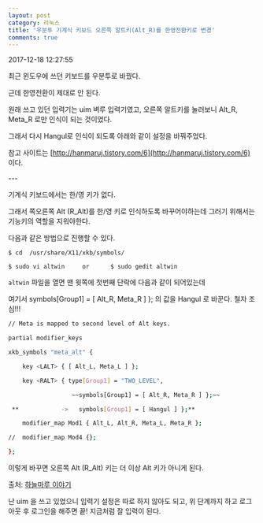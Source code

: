 ```yaml
---
layout: post
category: 리눅스
title: '우분투 기계식 키보드 오른쪽 알트키(Alt_R)를 한영전환키로 변경'
comments: true
---
```


2017-12-18 12:27:55


최근 윈도우에 쓰던 키보드를 우분투로 바꿨다.


근데 한영전환이 제대로 안 된다.


원래 쓰고 있던 입력기는 uim 벼루 입력기였고, 오른쪽 알트키를 눌러보니 Alt_R, Meta_R 로만 인식이 되는 것이었다.


그래서 다시 Hangul로 인식이 되도록 아래와 같이 설정을 바꿔주었다.


참고 사이트는 [http://hanmaruj.tistory.com/6](http://hanmaruj.tistory.com/6) 이다.


\---

  

기계식 키보드에서는 한/영 키가 없다.

그래서 쪽오른쪽 Alt (R_Alt)를 한/영 키로 인식하도록 바꾸어야하는데 그러기 위해서는 기능키의 역할을 지워야한다.

다음과 같은 방법으로 진행할 수 있다.

  

`$ cd  /usr/share/X11/xkb/symbols/`

`$ sudo vi altwin     or      $ sudo gedit altwin`

  

 `altwin`  파일을 열면 맨 윗쪽에 첫번째 단락에 다음과 같이 되어있는데

여기서 symbols[Group1] = [ Alt_R, Meta_R ] }; 의 값을 Hangul 로 바꾼다. 철자 조심!!!

  
```bash
// Meta is mapped to second level of Alt keys.

partial modifier_keys

xkb_symbols "meta_alt" {

    key <LALT> { [ Alt_L, Meta_L ] };

    key <RALT> { type[Group1] = "TWO_LEVEL",

                  ~~symbols[Group1] = [ Alt_R, Meta_R ] };~~  

 **            ->   symbols[Group1] = [ Hangul ] };**

    modifier_map Mod1 { Alt_L, Alt_R, Meta_L, Meta_R };

//  modifier_map Mod4 {};

};
```
  

이렇게 바꾸면 오른쪽 Alt (R_Alt) 키는 더 이상 Alt 키가 아니게 된다.

  
  
출처: [하늘마루 이야기](http://hanmaruj.tistory.com/6)

  

난 uim 을 쓰고 있었으니 입력기 설정은 따로 하지 않아도 되고, 위 단계까지 하고 로그아웃 후 로그인을 해주면 끝! 지금처럼 잘 입력이
된다.



